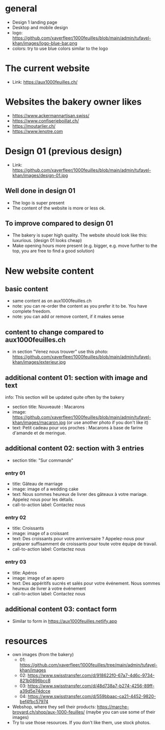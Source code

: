 # general

- Design 1 landing page
- Desktop and mobile design
- logo: https://github.com/xaverfleer/1000feuilles/blob/main/admin/tufayel-khan/images/logo-blue-bar.png
- colors: try to use blue colors similar to the logo

# The current website

- Link: https://aux1000feuilles.ch/

# Websites the bakery owner likes

- https://www.ackermannartisan.swiss/
- https://www.confiserieboillat.ch/
- https://moutarlier.ch/
- https://www.lenotre.com

# Design 01 (previous design)

- Link: https://github.com/xaverfleer/1000feuilles/blob/main/admin/tufayel-khan/images/design-01.jpg

## Well done in design 01

- The logo is super present
- The content of the website is more or less ok.

## To improve compared to design 01

- The bakery is super high quality. The website should look like this: luxurious. (design 01 looks cheap)
- Make opening hours more present (e.g. bigger, e.g. move further to the top, you are free to find a good solution)

# New website content

## basic content

- same content as on aux1000feuilles.ch
- note: you can re-order the content as you prefer it to be. You have complete freedom.
- note: you can add or remove content, if it makes sense

## content to change compared to aux1000feuilles.ch

- in section "Venez nous trouver" use this photo: https://github.com/xaverfleer/1000feuilles/blob/main/admin/tufayel-khan/images/exterieur.jpg

## additional content 01: section with image and text

info: This section will be updated quite often by the bakery

- section title: Nouveauté : Macarons
- image: https://github.com/xaverfleer/1000feuilles/blob/main/admin/tufayel-khan/images/macaron.jpg (or use another photo if you don't like it)
- text: Petit cadeau pour vos proches : Macarons à base de farine d'amande et de meringue.

## additional content 02: section with 3 entries

- section title: "Sur commande"

### entry 01

- title: Gâteau de marriage
- image: image of a wedding cake
- text: Nous sommes heureux de livrer des gâteaux à votre mariage. Appelez nous pour les détails.
- call-to-action label: Contactez nous

### entry 02

- title: Croissants
- image: image of a croissant
- text: Des croissants pour votre anniversaire ? Appelez-nous pour préparer suffisamment de croissants pour toute votre équipe de travail.
- call-to-action label: Contactez nous

### entry 03

- title: Apéros
- image: image of an apero
- text: Des appéritifs sucrés et salés pour votre événement. Nous sommes heureux de livrer à votre événement
- call-to-action label: Contactez nous

## additional content 03: contact form

- Similar to form in https://aux1000feuilles.netlify.app

# resources

- own images (from the bakery)
  - 01: https://github.com/xaverfleer/1000feuilles/tree/main/admin/tufayel-khan/images
  - 02: https://www.swisstransfer.com/d/918622f0-67a7-4d6c-9734-821b0896bcc8
  - 03: https://www.swisstransfer.com/d/48d738a7-b274-4256-89ff-a39d5e74dcce
  - 04: https://www.swisstransfer.com/d/559bbaac-ca21-4452-9820-bef4fbc57974
- Webshop, where they sell their products: https://marche-broyard.ch/shop/aux-1000-feuilles/ (maybe you can use some of their images)
- Try to use those resources. If you don't like them, use stock photos.
